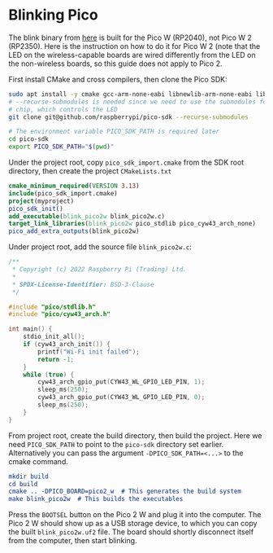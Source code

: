 # Blinking Pico
The blink binary from [here](http://rptl.io/pico-w-blink) is built for the Pico W (RP2040), not Pico W 2 (RP2350). Here is the instruction on how to do it for Pico W 2 (note that the LED on the wireless-capable boards are wired differently from the LED on the non-wireless boards, so this guide does not apply to Pico 2.

First install CMake and cross compilers, then clone the Pico SDK:

```bash
sudo apt install -y cmake gcc-arm-none-eabi libnewlib-arm-none-eabi libstdc++-arm-none-eabi-newlib
# --recurse-submodules is needed since we need to use the submodules for controlling the wireless
# chip, which controls the LED
git clone git@github.com/raspberrypi/pico-sdk --recurse-submodules

# The environment variable PICO_SDK_PATH is required later
cd pico-sdk
export PICO_SDK_PATH="$(pwd)"
```

Under the project root, copy `pico_sdk_import.cmake` from the SDK root directory, then create the project `CMakeLists.txt`

```cmake
cmake_minimum_required(VERSION 3.13)
include(pico_sdk_import.cmake)
project(myproject)
pico_sdk_init()
add_executable(blink_pico2w blink_pico2w.c)
target_link_libraries(blink_pico2w pico_stdlib pico_cyw43_arch_none)
pico_add_extra_outputs(blink_pico2w)
```

Under project root, add the source file `blink_pico2w.c`:

```c
/**
 * Copyright (c) 2022 Raspberry Pi (Trading) Ltd.
 *
 * SPDX-License-Identifier: BSD-3-Clause
 */

#include "pico/stdlib.h"
#include "pico/cyw43_arch.h"

int main() {
    stdio_init_all();
    if (cyw43_arch_init()) {
        printf("Wi-Fi init failed");
        return -1;
    }
    while (true) {
        cyw43_arch_gpio_put(CYW43_WL_GPIO_LED_PIN, 1);
        sleep_ms(250);
        cyw43_arch_gpio_put(CYW43_WL_GPIO_LED_PIN, 0);
        sleep_ms(250);
    }
}
```

From project root, create the build directory, then build the project. Here we need `PICO_SDK_PATH` to point to the `pico-sdk` directory set earlier. Alternatively you can pass the argument `-DPICO_SDK_PATH=<...>` to the cmake command.

```cmake
mkdir build
cd build
cmake .. -DPICO_BOARD=pico2_w  # This generates the build system
make blink_pico2w  # This builds the executables
```

Press the `BOOTSEL` button on the Pico 2 W and plug it into the computer. The Pico 2 W should show up as a USB storage device, to which you can copy the built `blink_pico2w.uf2` file. The board should shortly disconnect itself from the computer, then start blinking.
